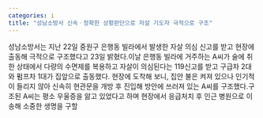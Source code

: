 ```yaml
---
categories: i
title: "성남소방서 신속ㆍ정확한 상황판단으로 자살 기도자 극적으로 구조"
---
```

성남소방서는 지난 22일 중원구 은행동 빌라에서 발생한 자살 의심 신고를 받고 현장에 출동해 극적으로 구조했다고 23일 밝혔다.이날 은행동 빌라에 거주하는 A씨가 술에 취한 상태에서 다량의 수면제를 복용하고 자살이 의심된다는 119신고를 받고 구급차 2대와 펌프차 1대가 집앞으로 출동했다. 현장에 도착해 보니, 집안 불은 켜져 있으나 인기척이 들리지 않아 신속히 현관문을 개방 후 진입해 방안에 쓰러져 있는 A씨를 구조했다.구조된 A씨는 평소 우울증을 앓고 있었다고 하며 현장에서 응급처치 후 인근 병원으로 이송해 소중한 생명을 구할
